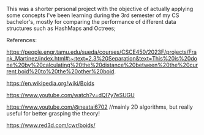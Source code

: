 This was a shorter personal project with the objective of actually applying some concepts I've been learning during the 3rd semester of my CS bachelor's, mostly for comparing the performance of different data structures such as HashMaps and Octrees;


References:

https://people.engr.tamu.edu/sueda/courses/CSCE450/2023F/projects/Frank_Martinez/index.html#:~:text=2.3%20Separation&text=This%20is%20done%20by%20calculating%20the%20distance%20between%20the%20current,boid%20to%20the%20other%20boid.

https://en.wikipedia.org/wiki/Boids

https://www.youtube.com/watch?v=dQI7y7eSUGU

https://www.youtube.com/@neatai6702 //mainly 2D algorithms, but really useful for better grasping the theory!

https://www.red3d.com/cwr/boids/